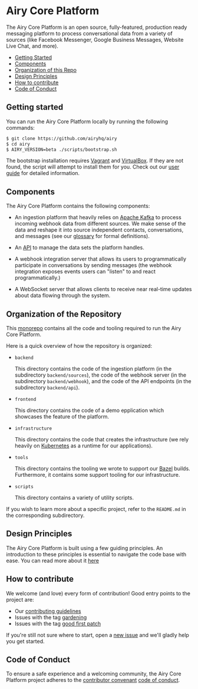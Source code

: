 # Airy Core Platform

The Airy Core Platform is an open source, fully-featured, production ready
messaging platform to process conversational data from a variety of sources
(like Facebook Messenger, Google Business Messages, Website Live Chat, and
more).

- [Getting Started](#getting-started)
- [Components](#components)
- [Organization of this Repo](#organization-of-the-repository)
- [Design Principles](#design-principles)
- [How to contribute](#how-to-contribute)
- [Code of Conduct](#code-of-conduct)

## Getting started

You can run the Airy Core Platform locally by running the following commands:

```sh
$ git clone https://github.com/airyhq/airy
$ cd airy
$ AIRY_VERSION=beta ./scripts/bootstrap.sh
```

The bootstrap installation requires
[Vagrant](https://www.vagrantup.com/downloads) and
[VirtualBox](https://www.virtualbox.org/wiki/Downloads). If they are not
found, the script will attempt to install them for you. Check out our [user
guide](/docs/docs/user-guide.md) for detailed information.

## Components

The Airy Core Platform contains the following components:

- An ingestion platform that heavily relies on [Apache
  Kafka](https://kafka.apache.org) to process incoming webhook data from
  different sources. We make sense of the data and reshape it into source
  independent contacts, conversations, and messages (see our
  [glossary](/docs/docs/glossary.md) for formal definitions).

- An [API](/docs/docs/api/http.md) to manage the data sets the platform
  handles.

- A webhook integration server that allows its users to programmatically
  participate in conversations by sending messages (the webhook integration
  exposes events users can "listen" to and react programmatically.)

- A WebSocket server that allows clients to receive near real-time updates about
  data flowing through the system.

## Organization of the Repository

This [monorepo](https://en.wikipedia.org/wiki/Monorepo) contains all the
code and tooling required to run the Airy Core Platform.

Here is a quick overview of how the repository is organized:

- `backend`

  This directory contains the code of the ingestion platform (in the
  subdirectory `backend/sources`), the code of the webhook server (in the
  subdirectory `backend/webhook`), and the code of the API endpoints (in the
  subdirectory `backend/api`).

- `frontend`

  This directory contains the code of a demo epplication which showcases
  the feature of the platform.

- `infrastructure`

  This directory contains the code that creates the infrastructure (we rely
  heavily on [Kubernetes](https://kubernetes.io/) as a runtime for our
  applications).

- `tools`

  This directory contains the tooling we wrote to support our
  [Bazel](https://bazel.build) builds. Furthermore, it contains some support
  tooling for our infrastructure.

- `scripts`

  This directory contains a variety of utility scripts.

If you wish to learn more about a specific project, refer to the
`README.md` in the corresponding subdirectory.

## Design Principles

The Airy Core Platform is built using a few guiding principles. An introduction
to these principles is essential to navigate the code base with ease. You can
read more about it [here](/docs/docs/guidelines/design-principles.md)

## How to contribute

We welcome (and love) every form of contribution! Good entry points to the
project are:

- Our [contributing guidelines](/docs/docs/guidelines/contributing.md)
- Issues with the tag
  [gardening](https://github.com/airyhq/airy/issues?q=is%3Aissue+is%3Aopen+label%3Agardening)
- Issues with the tag [good first
  patch](https://github.com/airyhq/airy/issues?q=is%3Aissue+is%3Aopen+label%3A%22good+first+patch%22)

If you're still not sure where to start, open a [new
issue](https://github.com/airyhq/airy/issues/new) and we'll gladly help you get
started.

## Code of Conduct

To ensure a safe experience and a welcoming community, the Airy Core Platform
project adheres to the [contributor
convenant](https://www.contributor-covenant.org/) [code of
conduct](/code_of_conduct.md).

